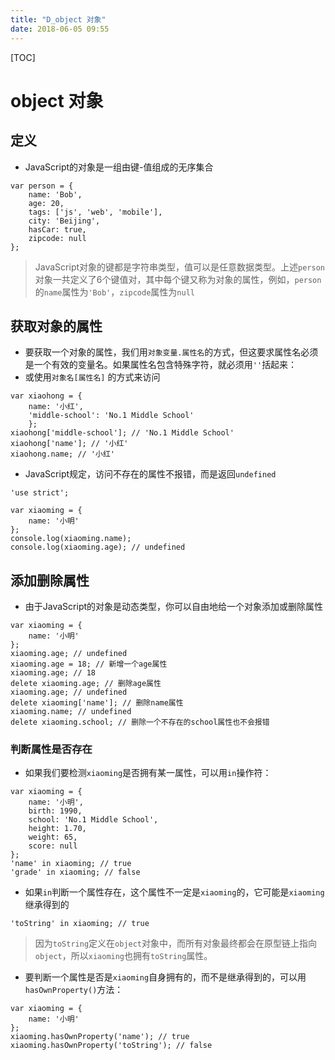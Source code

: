 ```yaml
---
title: "D_object 对象"
date: 2018-06-05 09:55
---
```


[TOC]

# object 对象



## 定义

* JavaScript的对象是一组由键-值组成的无序集合

```
var person = {
    name: 'Bob',
    age: 20,
    tags: ['js', 'web', 'mobile'],
    city: 'Beijing',
    hasCar: true,
    zipcode: null
};
```

> JavaScript对象的键都是字符串类型，值可以是任意数据类型。上述`person`对象一共定义了6个键值对，其中每个键又称为对象的属性，例如，`person`的`name`属性为`'Bob'`，`zipcode`属性为`null`



## 获取对象的属性

* 要获取一个对象的属性，我们用`对象变量.属性名`的方式，但这要求属性名必须是一个有效的变量名。如果属性名包含特殊字符，就必须用`''`括起来：
* 或使用`对象名[属性名]` 的方式来访问

```
var xiaohong = {
    name: '小红',
    'middle-school': 'No.1 Middle School'
    };
xiaohong['middle-school']; // 'No.1 Middle School'
xiaohong['name']; // '小红'
xiaohong.name; // '小红'
```

* JavaScript规定，访问不存在的属性不报错，而是返回`undefined`

```
'use strict';

var xiaoming = {
    name: '小明'
};
console.log(xiaoming.name);
console.log(xiaoming.age); // undefined
```



## 添加删除属性

* 由于JavaScript的对象是动态类型，你可以自由地给一个对象添加或删除属性

```
var xiaoming = {
    name: '小明'
};
xiaoming.age; // undefined
xiaoming.age = 18; // 新增一个age属性
xiaoming.age; // 18
delete xiaoming.age; // 删除age属性
xiaoming.age; // undefined
delete xiaoming['name']; // 删除name属性
xiaoming.name; // undefined
delete xiaoming.school; // 删除一个不存在的school属性也不会报错
```



### 判断属性是否存在

* 如果我们要检测`xiaoming`是否拥有某一属性，可以用`in`操作符：

```
var xiaoming = {
    name: '小明',
    birth: 1990,
    school: 'No.1 Middle School',
    height: 1.70,
    weight: 65,
    score: null
};
'name' in xiaoming; // true
'grade' in xiaoming; // false
```

* 如果`in`判断一个属性存在，这个属性不一定是`xiaoming`的，它可能是`xiaoming`继承得到的

```
'toString' in xiaoming; // true
```

> 因为`toString`定义在`object`对象中，而所有对象最终都会在原型链上指向`object`，所以`xiaoming`也拥有`toString`属性。



* 要判断一个属性是否是`xiaoming`自身拥有的，而不是继承得到的，可以用`hasOwnProperty()`方法：

```
var xiaoming = {
    name: '小明'
};
xiaoming.hasOwnProperty('name'); // true
xiaoming.hasOwnProperty('toString'); // false
```
